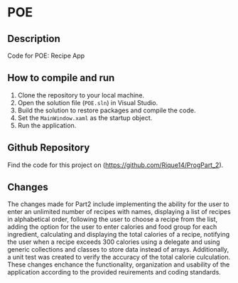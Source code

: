 # POE
## Description 
Code for POE: Recipe App
## How to compile and run
1. Clone the repository to your local machine.
2. Open the solution file (`POE.sln`) in Visual Studio.
3. Build the solution to restore packages and compile the code.
4. Set the `MainWindow.xaml` as the startup object.
5. Run the application.
## Github Repository
Find the code for this project on (https://github.com/Rique14/ProgPart_2).
## Changes   
The changes made for Part2 include implementing the ability for the user to enter an unlimited number of recipes with names, displaying a list of recipes in alphabetical order, following the user to choose a recipe from the list, adding the option for the user to enter calories and food group for each ingredient, calculating and displaying the total calories of a recipe, notifying the user when a recipe exceeds 300 calories using a delegate and using generic collections and classes to store data instead of arrays. Additionally, a unit test was created to verify the accuracy of the total calorie culculation. These changes enchance the functionality, organization and usability of the application according to the provided reuirements and coding standards.
